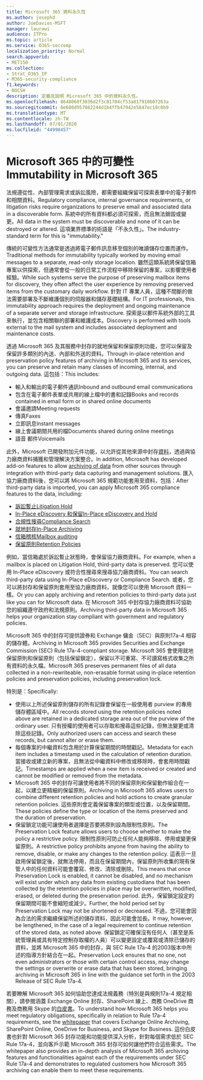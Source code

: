 ```yaml
---
title: Microsoft 365 資料永久性
ms.author: josephd
author: JoeDavies-MSFT
manager: laurawi
audience: ITPro
ms.topic: article
ms.service: O365-seccomp
localization_priority: Normal
search.appverid:
- MET150
ms.collection:
- Strat_O365_IP
- M365-security-compliance
f1.keywords:
- NOCSH
description: 定義及說明 Microsoft 365 中的資料永久性。
ms.openlocfilehash: 8648060f3036d2f3c81704cf53a817910607263a
ms.sourcegitcommit: 6e608d957082244d1b4ffb47942e5847ec18c0b9
ms.translationtype: MT
ms.contentlocale: zh-TW
ms.lasthandoff: 07/01/2020
ms.locfileid: "44998457"
---
```

# <a name="immutability-in-microsoft-365"></a><span data-ttu-id="75a7e-103">Microsoft 365 中的可變性</span><span class="sxs-lookup"><span data-stu-id="75a7e-103">Immutability in Microsoft 365</span></span>

<span data-ttu-id="75a7e-104">法規遵從性、內部管理需求或訴訟風險，都需要組織保留可探索表單中的電子郵件和相關資料。</span><span class="sxs-lookup"><span data-stu-id="75a7e-104">Regulatory compliance, internal governance requirements, or litigation risks require organizations to preserve email and associated data in a discoverable form.</span></span> <span data-ttu-id="75a7e-105">系統中的所有資料都必須可探索，而且無法銷毀或變更。</span><span class="sxs-lookup"><span data-stu-id="75a7e-105">All data in the system must be discoverable and none of it can be destroyed or altered.</span></span> <span data-ttu-id="75a7e-106">這項業界標準的術語是「不永久性」。</span><span class="sxs-lookup"><span data-stu-id="75a7e-106">The industry-standard term for this is "immutability."</span></span>

<span data-ttu-id="75a7e-107">傳統的可變性方法通常是透過將電子郵件訊息移至個別的唯讀儲存位置而運作。</span><span class="sxs-lookup"><span data-stu-id="75a7e-107">Traditional methods for immutability typically worked by moving email messages to a separate, read-only storage location.</span></span> <span data-ttu-id="75a7e-108">雖然這類系統將保留信箱專案以供探索，但通常會從一般的日常工作流程中移除保留的專案，以影響使用者經驗。</span><span class="sxs-lookup"><span data-stu-id="75a7e-108">While such systems serve the purpose of preserving mailbox items for discovery, they often affect the user experience by removing preserved items from the customary daily workflow.</span></span> <span data-ttu-id="75a7e-109">針對 IT 專業人員，這種不間斷的做法需要部署及不斷維護個別的伺服器和儲存基礎結構。</span><span class="sxs-lookup"><span data-stu-id="75a7e-109">For IT professionals, this immutability approach requires the deployment and ongoing maintenance of a separate server and storage infrastructure.</span></span> <span data-ttu-id="75a7e-110">探索是以郵件系統外部的工具來執行，並包含相關聯的部署和維護成本。</span><span class="sxs-lookup"><span data-stu-id="75a7e-110">Discovery is performed with tools external to the mail system and includes associated deployment and maintenance costs.</span></span>

<span data-ttu-id="75a7e-111">透過 Microsoft 365 及其服務中封存的就地保留和保留原則功能，您可以保留及保留許多類別的內送、內部和外送的資料。</span><span class="sxs-lookup"><span data-stu-id="75a7e-111">Through in-place retention and preservation policy features of archiving in Microsoft 365 and its services, you can preserve and retain many classes of incoming, internal, and outgoing data.</span></span> <span data-ttu-id="75a7e-112">這包括：</span><span class="sxs-lookup"><span data-stu-id="75a7e-112">This includes:</span></span>

- <span data-ttu-id="75a7e-113">輸入和輸出的電子郵件通訊</span><span class="sxs-lookup"><span data-stu-id="75a7e-113">Inbound and outbound email communications</span></span>
- <span data-ttu-id="75a7e-114">包含在電子郵件表單或共用的線上檔中的書和記錄</span><span class="sxs-lookup"><span data-stu-id="75a7e-114">Books and records contained in email form or in shared online documents</span></span>
- <span data-ttu-id="75a7e-115">會議邀請</span><span class="sxs-lookup"><span data-stu-id="75a7e-115">Meeting requests</span></span>
- <span data-ttu-id="75a7e-116">傳真</span><span class="sxs-lookup"><span data-stu-id="75a7e-116">Faxes</span></span>
- <span data-ttu-id="75a7e-117">立即訊息</span><span class="sxs-lookup"><span data-stu-id="75a7e-117">Instant messages</span></span>
- <span data-ttu-id="75a7e-118">線上會議期間共用的檔</span><span class="sxs-lookup"><span data-stu-id="75a7e-118">Documents shared during online meetings</span></span>
- <span data-ttu-id="75a7e-119">語音 郵件</span><span class="sxs-lookup"><span data-stu-id="75a7e-119">Voicemails</span></span>

<span data-ttu-id="75a7e-120">此外，Microsoft 已開發附加元件功能，以允許從其他來源中封存[資料](https://support.office.com/article/Archiving-third-party-data-in-Office-365-0ce338d5-3666-4a18-86ab-c6910ff408cc)，透過與協力廠商資料捕獲和管理解決方案整合。</span><span class="sxs-lookup"><span data-stu-id="75a7e-120">In addition, Microsoft has developed add-on features to allow [archiving of data](https://support.office.com/article/Archiving-third-party-data-in-Office-365-0ce338d5-3666-4a18-86ab-c6910ff408cc) from other sources through integration with third-party data capturing and management solutions.</span></span> <span data-ttu-id="75a7e-121">匯入協力廠商資料後，您可以將 Microsoft 365 規範功能套用至資料，包括：</span><span class="sxs-lookup"><span data-stu-id="75a7e-121">After third-party data is imported, you can apply Microsoft 365 compliance features to the data, including:</span></span>

- [<span data-ttu-id="75a7e-122">訴訟暫止</span><span class="sxs-lookup"><span data-stu-id="75a7e-122">Litigation Hold</span></span>](https://docs.microsoft.com/microsoft-365/compliance/create-a-litigation-hold)
- [<span data-ttu-id="75a7e-123">In-Place eDiscovery 和保留</span><span class="sxs-lookup"><span data-stu-id="75a7e-123">In-Place eDiscovery and Hold</span></span>](https://docs.microsoft.com/microsoft-365/compliance/manage-legal-investigations)
- [<span data-ttu-id="75a7e-124">合規性搜尋</span><span class="sxs-lookup"><span data-stu-id="75a7e-124">Compliance Search</span></span>](https://docs.microsoft.com/microsoft-365/compliance/search-for-content)
- [<span data-ttu-id="75a7e-125">就地封存</span><span class="sxs-lookup"><span data-stu-id="75a7e-125">In-Place Archiving</span></span>](https://docs.microsoft.com/microsoft-365/compliance/enable-archive-mailboxes)
- [<span data-ttu-id="75a7e-126">信箱稽核</span><span class="sxs-lookup"><span data-stu-id="75a7e-126">Mailbox auditing</span></span>](https://docs.microsoft.com/microsoft-365/compliance/enable-mailbox-auditing)
- [<span data-ttu-id="75a7e-127">保留原則</span><span class="sxs-lookup"><span data-stu-id="75a7e-127">Retention Policies</span></span>](https://docs.microsoft.com/microsoft-365/compliance/retention-policies)

<span data-ttu-id="75a7e-128">例如，當信箱處於訴訟暫止狀態時，會保留協力廠商資料。</span><span class="sxs-lookup"><span data-stu-id="75a7e-128">For example, when a mailbox is placed on Litigation Hold, third-party data is preserved.</span></span> <span data-ttu-id="75a7e-129">您可以使用 In-Place eDiscovery 或符合性搜尋來搜尋協力廠商資料。</span><span class="sxs-lookup"><span data-stu-id="75a7e-129">You can search third-party data using In-Place eDiscovery or Compliance Search.</span></span> <span data-ttu-id="75a7e-130">或者，您可以將封存和保留原則套用至協力廠商資料，就像您可以使用 Microsoft 資料一樣。</span><span class="sxs-lookup"><span data-stu-id="75a7e-130">Or you can apply archiving and retention policies to third-party data just like you can for Microsoft data.</span></span> <span data-ttu-id="75a7e-131">在 Microsoft 365 中封存協力廠商資料可協助您的組織遵守政府和法規原則。</span><span class="sxs-lookup"><span data-stu-id="75a7e-131">Archiving third-party data in Microsoft 365 helps your organization stay compliant with government and regulatory policies.</span></span>

<span data-ttu-id="75a7e-132">Microsoft 365 中的封存可提供證券和 Exchange 傭金（SEC）與原則17a-4 相容的儲存體。</span><span class="sxs-lookup"><span data-stu-id="75a7e-132">Archiving in Microsoft 365 provides Securities and Exchange Commission (SEC) Rule 17a-4-compliant storage.</span></span> <span data-ttu-id="75a7e-133">Microsoft 365 會使用就地保留原則和保留原則（包括保留鎖定），保留以不可重寫、不可讀寫格式收集之所有資料的永久檔。</span><span class="sxs-lookup"><span data-stu-id="75a7e-133">Microsoft 365 preserves permanent files of all data collected in a non-rewriteable, non-erasable format using in-place retention policies and preservation policies, including preservation lock.</span></span>

<span data-ttu-id="75a7e-134">特別是：</span><span class="sxs-lookup"><span data-stu-id="75a7e-134">Specifically:</span></span>

- <span data-ttu-id="75a7e-135">使用以上所述保留原則儲存的所有記錄會保留在一般使用者 purview 的專用儲存體區域中。</span><span class="sxs-lookup"><span data-stu-id="75a7e-135">All records stored using the retention policies noted above are retained in a dedicated storage area out of the purview of the ordinary user.</span></span> <span data-ttu-id="75a7e-136">只有授權的使用者可以存取和搜尋這些記錄，但無法變更或清除這些記錄。</span><span class="sxs-lookup"><span data-stu-id="75a7e-136">Only authorized users can access and search these records, but cannot alter or erase them.</span></span>
- <span data-ttu-id="75a7e-137">每個專案的中繼資料包含用於計算保留期間的時間戳記。</span><span class="sxs-lookup"><span data-stu-id="75a7e-137">Metadata for each item includes a timestamp used in the calculation of retention duration.</span></span> <span data-ttu-id="75a7e-138">當接收或建立新的專案，且無法從中繼資料中修改或移除時，會套用時間戳記。</span><span class="sxs-lookup"><span data-stu-id="75a7e-138">Timestamps are applied when a new item is received or created and cannot be modified or removed from the metadata.</span></span>
- <span data-ttu-id="75a7e-139">Microsoft 365 中的封存可讓使用者將不同的保留原則和保留動作組合在一起，以建立更精細的保留原則。</span><span class="sxs-lookup"><span data-stu-id="75a7e-139">Archiving in Microsoft 365 allows users to combine different retention policies and hold actions to create granular retention policies.</span></span> <span data-ttu-id="75a7e-140">這些原則會定義保留專案的類型或位置，以及保留期間。</span><span class="sxs-lookup"><span data-stu-id="75a7e-140">These policies define the type or location of the items preserved and the duration of preservation.</span></span>
- <span data-ttu-id="75a7e-141">保留鎖定功能可讓使用者選擇是否要將原則設為限制性原則。</span><span class="sxs-lookup"><span data-stu-id="75a7e-141">The Preservation Lock feature allows users to choose whether to make the policy a restrictive policy.</span></span> <span data-ttu-id="75a7e-142">限制性原則可防止任何人能夠移除、停用或變更保留原則。</span><span class="sxs-lookup"><span data-stu-id="75a7e-142">A restrictive policy prohibits anyone from having the ability to remove, disable, or make any changes to the retention policy.</span></span> <span data-ttu-id="75a7e-143">這表示一旦啟用保留鎖定後，就無法停用，而且在保留期間內，保留原則所收集的現有保管人中的任何資料可能會覆寫、修改、清除或刪除。</span><span class="sxs-lookup"><span data-stu-id="75a7e-143">This means that once Preservation Lock is enabled, it cannot be disabled, and no mechanism will exist under which any data from existing custodians that has been collected by the retention policies in place may be overwritten, modified, erased, or deleted during the preservation period.</span></span> <span data-ttu-id="75a7e-144">此外，保留鎖定設定的保留期間可能不會縮短或減少。</span><span class="sxs-lookup"><span data-stu-id="75a7e-144">Further, the hold period set by Preservation Lock may not be shortened or decreased.</span></span> <span data-ttu-id="75a7e-145">不過，您可能會因為合法的需求繼續保留所述的儲存資料，因此可能會加長。</span><span class="sxs-lookup"><span data-stu-id="75a7e-145">It may, however, be lengthened, in the case of a legal requirement to continue retention of the stored data, as noted above.</span></span> <span data-ttu-id="75a7e-146">保留鎖定可確保沒有任何人（甚至是系統管理員或具有特定控制存取權的人員）可以變更設定或覆寫或清除已儲存的資料，並將 Microsoft 365 中的封存，與 SEC Rule 17a-4 的2003版本中所述的指導方針結合在一起。</span><span class="sxs-lookup"><span data-stu-id="75a7e-146">Preservation Lock ensures that no one, not even administrators or those with certain control access, may change the settings or overwrite or erase data that has been stored, bringing archiving in Microsoft 365 in line with the guidance set forth in the 2003 Release of SEC Rule 17a-4.</span></span>

<span data-ttu-id="75a7e-147">若要瞭解 Microsoft 365 如何協助您達成法規義務（特別是與規則17a-4 規定相關），請參閱涵蓋 Exchange Online 封存、SharePoint 線上、商務 OneDrive 商務及商務用 Skype 的[白皮書](https://www.microsoft.com/microsoft-365/blog/wp-content/uploads/2015/11/Microsoft-EOA-White-Paper.pdf)。</span><span class="sxs-lookup"><span data-stu-id="75a7e-147">To understand how Microsoft 365 helps you meet regulatory obligations, specifically in relation to Rule 17a-4 requirements, see the [whitepaper](https://www.microsoft.com/microsoft-365/blog/wp-content/uploads/2015/11/Microsoft-EOA-White-Paper.pdf) that covers Exchange Online Archiving, SharePoint Online, OneDrive for Business, and Skype for Business.</span></span> <span data-ttu-id="75a7e-148">這份白皮書也針對 Microsoft 365 封存功能和功能提供深入分析，針對每個需求低於 SEC Rule 17a-4，並向客戶示範 Microsoft 365 封存可如何讓他們符合這些需求。</span><span class="sxs-lookup"><span data-stu-id="75a7e-148">The whitepaper also provides an in-depth analysis of Microsoft 365 archiving features and functionalities against each of the requirements under SEC Rule 17a-4 and demonstrates to regulated customers how Microsoft 365 archiving can enable them to meet these requirements.</span></span>
